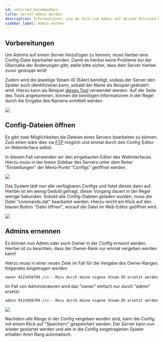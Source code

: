```yaml
---
id: unturned_becomeadmin
title: Server-Admin werden
description: Informationen, wie du dich zum Admin auf deinem Unturned-Server von ZAP-Hosting machen kannst - ZAP-Hosting.com Dokumentationen
sidebar_label: Admin werden
---
```


## Vorbereitungen

Um Admins auf einem Server hinzufügen zu können, muss hierbei eine Config-Datei bearbeitet werden.
Damit es hierbei keine Probleme bei der Übernahe der Änderungen gibt, stelle bitte sicher, dass dein Server hierbei zuvor gestoppt wird!

Zudem wird die jeweilige Steam-ID (64er) benötigt, sodass der Server den Spieler auch identifizieren kann, sobald der Name als Beispiel geändert wird.
Hierzu kann als Beispiel [dieses Tool](https://steamidfinder.com/) verwendet werden.
Auf der Seite des Tools angekommen, können die benötigen Informationen in der Regel durch die Eingabe des Namens ermittelt werden.

![](https://screensaver01.zap-hosting.com/index.php/s/72YkRLBXE77NJQ5/preview)

## Config-Dateien öffnen

Es gibt zwei Möglichkeiten die Dateien eines Servers bearbeiten zu können.
Zum einen wäre dies via [FTP](https://zap-hosting.com/guides/docs/de/gameserver_ftpaccess/) möglich und einmal durch den Config-Editor im Webinterface selbst.

In diesem Fall verwenden wir den eingebauten Editor des Webinterfaces.
Hierzu muss in der linken Sidebar des Servers unter dem Reiter "Einstellungen" der Menü-Punkt "Configs" geöffnet werden.

![](https://screensaver01.zap-hosting.com/index.php/s/GPTxWpmfYY9CKbd/preview)

Das System lädt nun alle verfügbaren Configs und listet dieses dann auf. Hierbei ist ein wenig Geduld gefragt, dieser Vorgang dauert in der Regel wenige Sekunden.
Sobald alle Config-Dateien geladen wurden, muss die Datei "commands.dat" bearbeitet werden. Hierzu reicht ein Klick auf den blauen Button "Datei öffnen", worauf die Datei im Web-Editor geöffnet wird.

![](https://screensaver01.zap-hosting.com/index.php/s/4BFfETwJFDktBcX/preview)

## Admins ernennen

Es können nun Admin oder auch Owner in der Config ernannt werden.
Hierbei ist zu beachten, dass der Owner-Rank nur einmal vergeben werden kann!

Hierzu muss in einer neuen Zeile im Fall für die Vergabe des Owner-Ranges folgendes eingetragen werden:

`owner 0123456789 //<-- Muss durch deine eigene Steam-ID ersetzt werden`

Im Fall von Administratoren wird das "owner" einfach nur durch "admin" ersetzt.

`admin 0123456789 //<-- Muss durch deine eigene Steam-ID ersetzt werden`

![](https://screensaver01.zap-hosting.com/index.php/s/7t4pdGg3Da24aTx/preview)

Nachdem alle Ränge in der Config vergeben worden sind, kann die Config mit einem Klick auf "Speichern" gespeichert werden.
Der Server kann nun wieder gestartet werden und alle in die Config eingetragenen Spieler erhalten ihren Rang automatisch.
